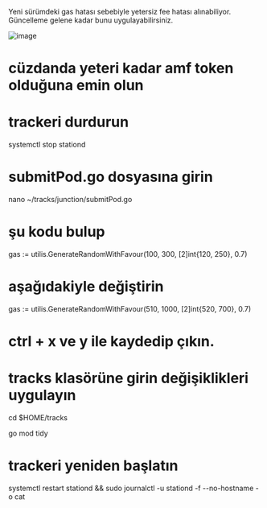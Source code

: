 Yeni sürümdeki gas hatası sebebiyle yetersiz fee hatası alınabiliyor. 
Güncelleme gelene kadar bunu uygulayabilirsiniz.

![image](https://github.com/neuweltgeld/Airchains_/assets/101174090/c4651e1c-ee88-4a65-8a01-bffaf56035a0)

# cüzdanda yeteri kadar amf token olduğuna emin olun
# trackeri durdurun

systemctl stop stationd

# submitPod.go dosyasına girin
nano ~/tracks/junction/submitPod.go

# şu kodu bulup 

gas := utilis.GenerateRandomWithFavour(100, 300, [2]int{120, 250}, 0.7)

# aşağıdakiyle değiştirin

gas := utilis.GenerateRandomWithFavour(510, 1000, [2]int{520, 700}, 0.7)

# ctrl + x ve y ile kaydedip çıkın.

# tracks klasörüne girin değişiklikleri uygulayın

cd $HOME/tracks

go mod tidy

# trackeri yeniden başlatın

systemctl restart stationd && sudo journalctl -u stationd -f --no-hostname -o cat
